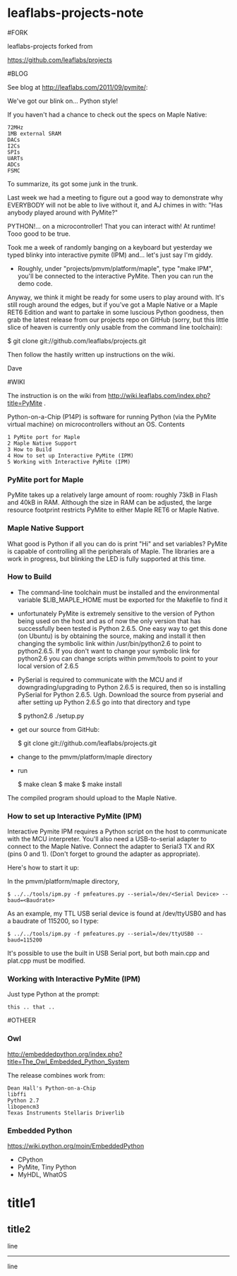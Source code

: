 leaflabs-projects-note
======================

#FORK

leaflabs-projects forked from 

  https://github.com/leaflabs/projects


#BLOG

See blog at http://leaflabs.com/2011/09/pymite/:

We've got our blink on... Python style!

If you haven't had a chance to check out the specs on Maple Native:

    72MHz
    1MB external SRAM
    DACs
    I2Cs
    SPIs
    UARTs
    ADCs
    FSMC

To summarize, its got some junk in the trunk.

Last week we had a meeting to figure out a good way to demonstrate why EVERYBODY will not be able to live without it, and AJ chimes in with: "Has anybody played around with PyMite?"

PYTHON!... on a microcontroller! That you can interact with!  At runtime! Tooo good to be true.

Took me a week of randomly banging on a keyboard but yesterday we typed blinky into interactive pymite (IPM) and... let's just say I'm giddy.


* Roughly, under "projects/pmvm/platform/maple", type "make IPM", you'll be connected to the interactive PyMite. Then you can run the demo code. 


Anyway, we think it might be ready for some users to play around with. It's still rough around the edges, but if you've got a Maple Native or a Maple RET6 Edition and want to partake in some luscious Python goodness, then grab the latest release from our projects repo on GitHub (sorry, but this little slice of heaven is currently only usable from the command line toolchain):

$ git clone git://github.com/leaflabs/projects.git

Then follow the hastily written up instructions on the wiki.

Dave


#WIKI

The instruction is on the wiki from http://wiki.leaflabs.com/index.php?title=PyMite .

Python-on-a-Chip (P14P) is software for running Python (via the PyMite virtual machine) on microcontrollers without an OS.
Contents

    1 PyMite port for Maple
    2 Maple Native Support
    3 How to Build
    4 How to set up Interactive PyMite (IPM)
    5 Working with Interactive PyMite (IPM)

### PyMite port for Maple

PyMite takes up a relatively large amount of room: roughly 73kB in Flash and 40kB in RAM. Although the size in RAM can be adjusted, the large resource footprint restricts PyMite to either Maple RET6 or Maple Native.

### Maple Native Support

What good is Python if all you can do is print "Hi" and set variables? PyMite is capable of controlling all the peripherals of Maple. The libraries are a work in progress, but blinking the LED is fully supported at this time.

### How to Build

* The command-line toolchain must be installed and the environmental variable $LIB_MAPLE_HOME must be exported for the Makefile to find it 

* unfortunately PyMite is extremely sensitive to the version of Python being used on the host and as of now the only version that has successfully been tested is Python 2.6.5. One easy way to get this done (on Ubuntu) is by obtaining the source, making and install it then changing the symbolic link within /usr/bin/python2.6 to point to python2.6.5. If you don't want to change your symbolic link for python2.6 you can change scripts within pmvm/tools to point to your local version of 2.6.5 

* PySerial is required to communicate with the MCU and if downgrading/upgrading to Python 2.6.5 is required, then so is installing PySerial for Python 2.6.5. Ugh. Download the source from pyserial and after setting up Python 2.6.5 go into that directory and type 


    $ python2.6 ./setup.py

* get our source from GitHub: 


    $ git clone git://github.com/leaflabs/projects.git

* change to the pmvm/platform/maple directory 

* run 


    $ make clean
    $ make
    $ make install

The compiled program should upload to the Maple Native.

### How to set up Interactive PyMite (IPM)

Interactive Pymite IPM requires a Python script on the host to communicate with the MCU interpreter. You'll also need a USB-to-serial adapter to connect to the Maple Native. Connect the adapter to Serial3 TX and RX (pins 0 and 1). (Don't forget to ground the adapter as appropriate).

Here's how to start it up: 

In the pmvm/platform/maple directory,

    $ ../../tools/ipm.py -f pmfeatures.py --serial=/dev/<Serial Device> --baud=<Baudrate>

As an example, my TTL USB serial device is found at /dev/ttyUSB0 and has a baudrate of 115200, so I type:

    $ ../../tools/ipm.py -f pmfeatures.py --serial=/dev/ttyUSB0 --baud=115200

It's possible to use the built in USB Serial port, but both main.cpp and plat.cpp must be modified.

### Working with Interactive PyMite (IPM)

Just type Python at the prompt:

    this .. that .. 

#OTHEER

### Owl

http://embeddedpython.org/index.php?title=The_Owl_Embedded_Python_System

The release combines work from:

    Dean Hall's Python-on-a-Chip
    libffi
    Python 2.7
    libopencm3
    Texas Instruments Stellaris Driverlib 

### Embedded Python

https://wiki.python.org/moin/EmbeddedPython

* CPython
* PyMite, Tiny Python
* MyHDL, WhatOS


title1
======

title2
------

line

-----

line
